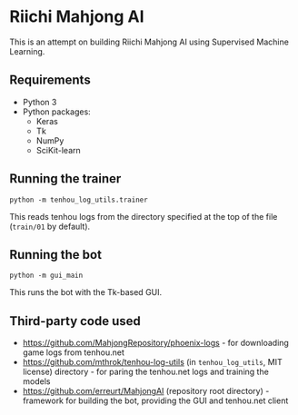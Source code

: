 # Riichi Mahjong AI

This is an attempt on building Riichi Mahjong AI using Supervised Machine Learning.

## Requirements

* Python 3
* Python packages:
    * Keras
    * Tk
    * NumPy
    * SciKit-learn

## Running the trainer

```shell
python -m tenhou_log_utils.trainer
```

This reads tenhou logs from the directory specified at the top of the file (`train/01` by default).

## Running the bot

```shell
python -m gui_main
```

This runs the bot with the Tk-based GUI.

## Third-party code used

* https://github.com/MahjongRepository/phoenix-logs - for downloading game logs from tenhou.net
* https://github.com/mthrok/tenhou-log-utils (in `tenhou_log_utils`, MIT license) directory - for paring the tenhou.net logs and training the models
* https://github.com/erreurt/MahjongAI (repository root directory) - framework for building the bot, providing the GUI and tenhou.net client
